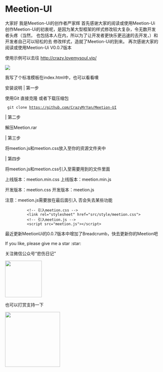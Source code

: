 # Meetion-UI
 大家好  我是Meetion-Ui的创作者严家辉  首先感谢大家的阅读或使用Meetion-Ui  创作Meetion-Ui的初衷呢，是因为某大型框架的样式修改较大复杂，令无数开发者头疼（当然，  也包括本人在内，所以为了让开发者更快乐更迅速的去开发，）和开发者自己可以轻松的去  修改样式，造就了Meetion-Ui的到来。  再次感谢大家的阅读或使用Meetion-Ui V0.0.7版本

使用示例可以去往 http://crazy.lovemysoul.vip/

![](https://img.shields.io/github/stars/CrazyMrYan/Meetion-UI?style=social.svg)

我写了个标准模板在index.html中，也可以看看噢

安装说明
| 第一步

使用Git 直接克隆 或者下载压缩包 

                                
<code>  git clone https://github.com/CrazyMrYan/Meetion-UI </code>
                            
| 第二步

解压Meetion.rar

| 第三步

将meetion.js和meetion.css放入至你的资源文件夹中


| 第四步

将meetion.js和meetion.css引入至需要用到的文件里面

上线版本：meetion.min.css
上线版本：meetion.min.js


开发版本：meetion.css
开发版本：meetion.js


注意：meetion.js需要放在最后面引入 否会失去某些功能
                                

              <!-- 引入meetion.css -->
              <link rel="stylesheet" href="src/style/meetion.css">
              <!-- 引入meetion.js -->
              <script src="meetion.js"></script>
                                

最近更新MeetionUi的0.0.7版本中增加了Breadcrumb，快去更新你的Meetion吧
<p>If you like, please give me a star :star:</p>
<p>关注微信公众号“悲伤日记”</p>
<p align="left">
  <img width="120" src="http://crazy-x-lovemysoul-x-vip.img.abc188.com/images/beishang.png">
</p>
<p>也可以打赏支持一下 </p>
<p align="left">
  <img width="180" src="http://crazy-x-lovemysoul-x-vip.img.abc188.com/images/zan.png">
</p>
